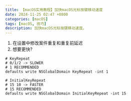```yaml
---
title: 【macOS实用教程】加快macOS光标按键移动速度
date: 2024-11-25 02:47 +0800
categories: [macOS]
tags: [macOS, 技巧]
description: 加快macOS光标按键移动速度。
---
```

1. 在设置中修改案件重复和重复前延迟
2. 想要更快?

```shell
# KeyRepeat
# 0/1/2 -> SLOWER
# 1 RECOMMENDED
defaults write NSGlobalDomain KeyRepeat -int 1

# InitialKeyRepeat
# 15 10 -> FASTER
# 15 RECOMMENDED
defaults write NSGlobalDomain InitialKeyRepeat -int 15
```
